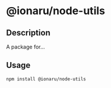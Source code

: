 # @ionaru/node-utils

## Description
A package for...

## Usage
```
npm install @ionaru/node-utils
```
